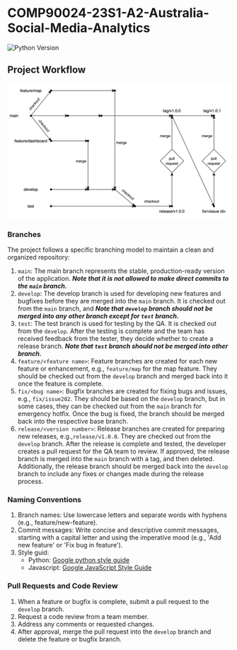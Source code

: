 # COMP90024-23S1-A2-Australia-Social-Media-Analytics
![Python Version](https://img.shields.io/badge/python-3.11%2B-blue)

## Project Workflow

![workflow](/doc/images/workflow.jpg)
### Branches
The project follows a specific branching model to maintain a clean and organized repository:

1. `main`: The main branch represents the stable, production-ready version of the application. ***Note that it is not allowed to make direct commits to the `main` branch.***
2. `develop`: The develop branch is used for developing new features and bugfixes before they are merged into the `main` branch. It is checked out from the `main` branch, and ***Note that `develop` branch should not be merged into any other branch except for `test` branch.***
3. `test`: The test branch is used for testing by the QA. It is checked out from the  `develop`. After the testing is complete and the team has received feedback from the tester, they decide whether to create a release branch. ***Note that `test` branch should not be merged into other branch.***
4. `feature/<feature name>`: Feature branches are created for each new feature or enhancement, e.g., `feature/map` for the map feature. They should be checked out from the `develop` branch and merged back into it once the feature is complete.
5. `fix/<bug name>`: Bugfix branches are created for fixing bugs and issues, e.g., `fix/issue202`. They should be based on the  `develop` branch, but in some cases, they can be checked out from the `main` branch for emergency hotfix. Once the bug is fixed, the branch should be merged back into the respective base branch.
6. `release/<version number>`: Release branches are created for preparing new releases, e.g.,`release/v1.0.0`. They are checked out from the `develop` branch. After the release is complete and tested, the developer creates a pull request for the QA team to review. If approved, the release branch is merged into the `main` branch with a tag, and then deleted. Additionally, the release branch should be merged back into the `develop` branch to include any fixes or changes made during the release process.

### Naming Conventions
1. Branch names: Use lowercase letters and separate words with hyphens (e.g., feature/new-feature).
2. Commit messages: Write concise and descriptive commit messages, starting with a capital letter and using the imperative mood (e.g., 'Add new feature' or 'Fix bug in feature').
3. Style guid: 
    - Python: [Google python style guide](https://google.github.io/styleguide/pyguide.html)
    - Javascript: [Google JavaScript Style Guide](https://google.github.io/styleguide/jsguide.html
)

### Pull Requests and Code Review
1. When a feature or bugfix is complete, submit a pull request to the `develop` branch.
2. Request a code review from a team member.
3. Address any comments or requested changes.
4. After approval, merge the pull request into the `develop` branch and delete the feature or bugfix branch.